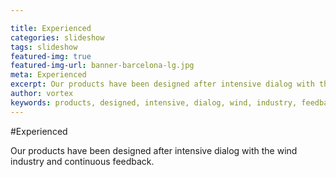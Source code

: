 ```yaml
---

title: Experienced
categories: slideshow
tags: slideshow
featured-img: true
featured-img-url: banner-barcelona-lg.jpg
meta: Experienced
excerpt: Our products have been designed after intensive dialog with the wind industry and continuous feedback.
author: vortex
keywords: products, designed, intensive, dialog, wind, industry, feedback
---
```


#Experienced

Our products have been designed after intensive dialog with the wind industry and continuous feedback.